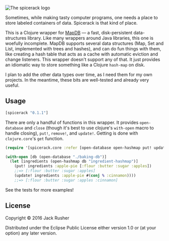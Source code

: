 ![The spicerack logo](https://cloud.githubusercontent.com/assets/220188/20091210/d20e41e6-a591-11e6-9411-94852705097b.png)

Sometimes, while making tasty computer programs, one needs a place to
store labeled containers of data. Spicerack is that kind of place.

This is a Clojure wrapper for [MapDB](http://www.mapdb.org) — a fast,
disk-persistent data-structures library. Like many wrappers around
Java libraries, this one is woefully incomplete. MapDB supports
several data structures (Map, Set and List, implemented with trees and
hashes), and can do fun things with them, like creating a hash table
that acts as a cache with automatic eviction and change
listeners. This wrapper doesn't support any of that. It just provides
an idiomatic way to store something like a Clojure `hash-map` on disk.

I plan to add the other data types over time, as I need them for my
own projects. In the meantime, these bits are well-tested and already
very useful.

## Usage 

``` clojure
[spicerack "0.1.1"]
```

There are only a handful of functions in this wrapper. It provides
`open-database` and `close` (though it's best to use clojure's
`with-open` macro to handle closing), `put!`, `remove!`, and
`update!`.  Getting is done with `clojure.core`'s `get` function.

``` clojure
(require '[spicerack.core :refer [open-database open-hashmap put! update!]])

(with-open [db (open-database "./baking-db")]
  (let [ingredients (open-hashmap db "ingredient-hashmap")]
    (put! ingredients :apple-pie [:flour :butter :sugar :apples])
    ;;=> [:flour :butter :sugar :apples]
    (update! ingredients :apple-pie #(conj % :cinnamon))))
    ;;=> [:flour :butter :sugar :apples :cinnamon]
```

See the tests for more examples!

## License 

Copyright © 2016 Jack Rusher

Distributed under the Eclipse Public License either version 1.0 or (at
your option) any later version.
